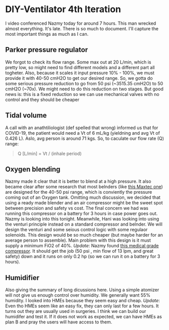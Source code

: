 # DIY-Ventilator 4th Iteration
I video conferenced Nazmy today for around 7 hours. This man wrecked almost everything. It's late. There is so much to document. I'll capture the most important things as much as I can.

## Parker pressure regulator
We forgot to check its flow range. Some max out at 20 L/min, which is pretty low, so might need to find different models and a different part all togheter. Also, because it scales it input pressure 10% - 100%, we must provide it with 40-50 cmH2O to get our desired range. So, we gotta do some serious pressure reduction to go from 50 psi (~3515.35 cmH2O) to 50 cmH2O (~70x). We might need to do this reduction on two stages. But good news is: this is a fixed reduction so we can use mechanical valves with no control and they should be cheaper

## Tidal volume
A call with an anathtiliologist (def spelled that wrong) informed us that for COVID-19, the patient would need a Vt of 6 mL/kg (yieldning and avg Vt of 0.426 L). Aslo, avg person is around 71 kgs. So, to caculate our flow rate (Q) range:
> Q [L/min] = Vt / (inhale period)

## Oxygen blending
Nazmy made it clear that it is better to blend at a high pressure. It also became clear after some research that most belnders (like [this Maxtec one](https://www.tristatebiomedical.com/store/p160/Maxtec_MaxFLO2_Mini_Air_%2F_Oxygen_Mixer.html)) are designed for the 40-50 psi range, which is conviently the pressure coming out of an Oxygen tank.
Omitting much discussion, we decided that using a ready made blender and an air compressor might be the sweet spot between precision and safety vs cost. The final concern we had was running this compressor on a battery for 3 hours in case power goes out. Nazmy is looking into this tonight.
Meanwhile, Hani was looking into using the venturi principle instead on a standard compressor and belnder. We will design the venturi and some seious control logic with some regulaor solenoids. This design would be so much cheaper (but maybe harder for an average person to assemble). Main problem with this design is it must supply a minimum FiO2 of 40%.
*Update*: Nazmy found [this medical grade compressor](https://www.healthproductsforyou.com/p-precision-medical-easyair-pressure-compressor.html). It should get the job (50 psi , min flow of 13 lpm, and great safety) down and it runs on only 0.2 hp (so we can run it on a battery for 3 hours).

## Humidifier
Also giving the summary of long dicussions here. Using a simple atomizer will not give us enough control over humidity. We generally want 55% humidity. I looked into HMEs because they seem easy and cheap.
*Update*: Even tho HMEs seem like an easy fix, they can only last for a few hours. It turns out they are usually used in surgeries. I think we can build our humidifer and test it. If it does not work as expected, we can have HMEs as plan B and pray the users will have access to them.
